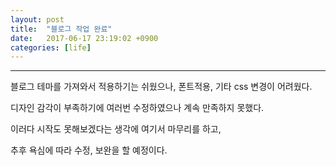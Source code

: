 ```yaml
---
layout: post
title:  "블로그 작업 완료"
date:   2017-06-17 23:19:02 +0900
categories: [life]
---
```


---

블로그 테마를 가져와서 적용하기는 쉬웠으나, 폰트적용, 기타 css 변경이 어려웠다.

디자인 감각이 부족하기에 여러번 수정하였으나 계속 만족하지 못했다.

이러다 시작도 못해보겠다는 생각에 여기서 마무리를 하고,

추후 욕심에 따라 수정, 보완을 할 예정이다.
